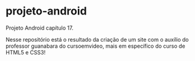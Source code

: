 # projeto-android
Projeto Android capítulo 17.

Nesse repositório está o resultado da criação de um site com o auxílio do professor guanabara do cursoemvideo,
mais em específico do curso de HTML5 e CSS3! 
